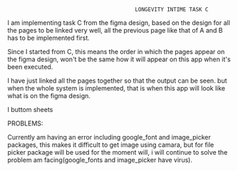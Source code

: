                                             LONGEVITY INTIME TASK C

 I am  implementing task C from the figma design, based on the design for all the pages to be linked very well, all the previous page like that of A and B has to be implemented first.

 Since I started from C, this means the order in which the pages appear on the figma design, won't be the same how it will appear on this app when it's been executed. 

 I have just linked all the pages together so that the output can be seen. but when the whole system is implemented, that is when this app will look like what is on the figma design.

 I buttom sheets 


PROBLEMS:

 Currently  am having an error including google_font and image_picker packages, this makes it difficult to get image using camara, but for file picker package will be used for the moment will, i will continue to solve the problem am facing(google_fonts and image_picker have virus).